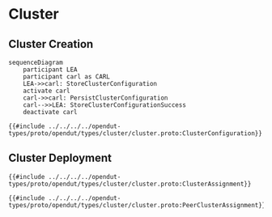 
# Cluster

## Cluster Creation

```mermaid
sequenceDiagram
    participant LEA
    participant carl as CARL
    LEA->>carl: StoreClusterConfiguration
    activate carl
    carl->>carl: PersistClusterConfiguration
    carl-->>LEA: StoreClusterConfigurationSuccess
    deactivate carl
```

```
{{#include ../../../../opendut-types/proto/opendut/types/cluster/cluster.proto:ClusterConfiguration}}
```

## Cluster Deployment

```
{{#include ../../../../opendut-types/proto/opendut/types/cluster/cluster.proto:ClusterAssignment}}
```
```
{{#include ../../../../opendut-types/proto/opendut/types/cluster/cluster.proto:PeerClusterAssignment}}
```
